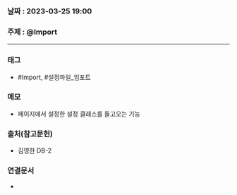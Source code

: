 ### 날짜 : 2023-03-25 19:00
### 주제 : @Import
---
### 태그
* #Import, #설정파일_임포트

### 메모
* 페이지에서 설정한 설정 클래스를 들고오는 기능

### 출처(참고문헌)
-  김영한 DB-2

### 연결문서
- 